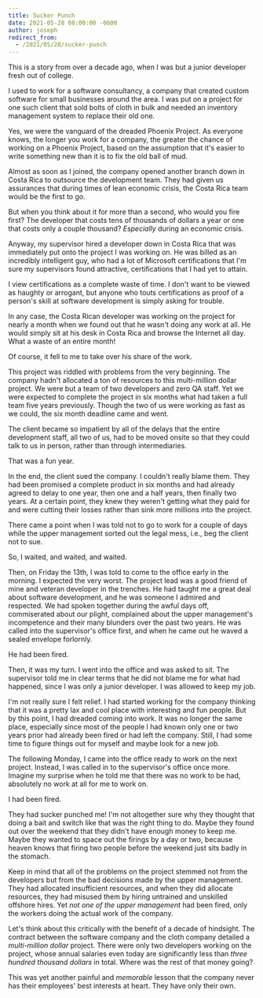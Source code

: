 ```yaml
---
title: Sucker Punch
date: 2021-05-28 08:00:00 -0600
author: joseph
redirect_from:
  - /2021/05/28/sucker-punch
---
```


This is a story from over a decade ago, when I was but a junior developer fresh out of college.

I used to work for a software consultancy, a company that created custom software for small businesses around the area. I was put on a project for one such client that sold bolts of cloth in bulk and needed an inventory management system to replace their old one.

Yes, we were the vanguard of the dreaded Phoenix Project. As everyone knows, the longer you work for a company, the greater the chance of working on a Phoenix Project, based on the assumption that it's easier to write something new than it is to fix the old ball of mud.

Almost as soon as I joined, the company opened another branch down in Costa Rica to outsource the development team. They had given us assurances that during times of lean economic crisis, the Costa Rica team would be the first to go.

But when you think about it for more than a second, who would you fire first? The developer that costs tens of thousands of dollars a year or one that costs only a couple thousand? *Especially* during an economic crisis.

Anyway, my supervisor hired a developer down in Costa Rica that was immediately put onto the project I was working on. He was billed as an incredibly intelligent guy, who had a lot of Microsoft certifications that I'm sure my supervisors found attractive, certifications that I had yet to attain.

I view certifications as a complete waste of time. I don't want to be viewed as haughty or arrogant, but anyone who touts certifications as proof of a person's skill at software development is simply asking for trouble.

In any case, the Costa Rican developer was working on the project for nearly a month when we found out that he wasn't doing any work at all. He would simply sit at his desk in Costa Rica and browse the Internet all day. What a waste of an entire month!

Of course, it fell to me to take over his share of the work.

This project was riddled with problems from the very beginning. The company hadn't allocated a ton of resources to this multi-million dollar project. We were but a team of two developers and zero QA staff. Yet we were expected to complete the project in six months what had taken a full team five years previously. Though the two of us were working as fast as we could, the six month deadline came and went.

The client became so impatient by all of the delays that the entire development staff, all two of us, had to be moved onsite so that they could talk to us in person, rather than through intermediaries.

That was a fun year.

In the end, the client sued the company. I couldn't really blame them. They had been promised a complete product in six months and had already agreed to delay to one year, then one and a half years, then finally two years. At a certain point, they knew they weren't getting what they paid for and were cutting their losses rather than sink more millions into the project.

There came a point when I was told not to go to work for a couple of days while the upper management sorted out the legal mess, i.e., beg the client not to sue.

So, I waited, and waited, and waited.

Then, on Friday the 13th, I was told to come to the office early in the morning. I expected the very worst. The project lead was a good friend of mine and veteran developer in the trenches. He had taught me a great deal about software development, and he was someone I admired and respected. We had spoken together during the awful days off, commiserated about our plight, complained about the upper management's incompetence and their many blunders over the past two years. He was called into the supervisor's office first, and when he came out he waved a sealed envelope forlornly.

He had been fired.

Then, it was my turn. I went into the office and was asked to sit. The supervisor told me in clear terms that he did not blame me for what had happened, since I was only a junior developer. I was allowed to keep my job.

I'm not really sure I felt relief. I had started working for the company thinking that it was a pretty lax and cool place with interesting and fun people. But by this point, I had dreaded coming into work. It was no longer the same place, especially since most of the people I had known only one or two years prior had already been fired or had left the company. Still, I had some time to figure things out for myself and maybe look for a new job.

The following Monday, I came into the office ready to work on the next project. Instead, I was called in to the supervisor's office once more. Imagine my surprise when he told me that there was no work to be had, absolutely no work at all for me to work on.

I had been fired.

They had sucker punched me! I'm not altogether sure why they thought that doing a bait and switch like that was the right thing to do. Maybe they found out over the weekend that they didn't have enough money to keep me. Maybe they wanted to space out the firings by a day or two, because heaven knows that firing two people before the weekend just sits badly in the stomach.

Keep in mind that all of the problems on the project stemmed not from the developers but from the bad decisions made by the upper management. They had allocated insufficient resources, and when they did allocate resources, they had misused them by hiring untrained and unskilled offshore hires. Yet *not one of the upper management* had been fired, only the workers doing the actual work of the company.

Let's think about this critically with the benefit of a decade of hindsight. The contract between the software company and the cloth company detailed a *multi-million dollar* project. There were only two developers working on the project, whose annual salaries even today are significantly less than *three hundred thousand dollars* in total. Where was the rest of that money going?

This was yet another painful and *memorable* lesson that the company never has their employees' best interests at heart. They have only their own.
